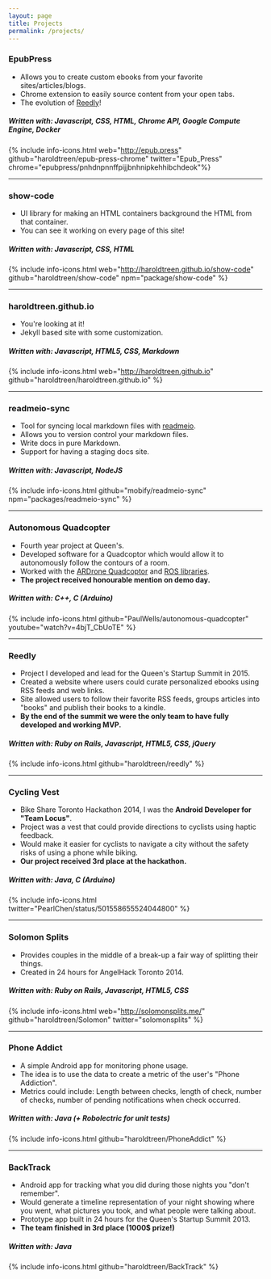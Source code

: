 ```yaml
---
layout: page
title: Projects
permalink: /projects/
---
```


### **EpubPress**

- Allows you to create custom ebooks from your favorite sites/articles/blogs.
- Chrome extension to easily source content from your open tabs.
- The evolution of [Reedly](#reedly)!

##### Written with: *Javascript, CSS, HTML, Chrome API, Google Compute Engine, Docker*
{% include info-icons.html web="http://epub.press" github="haroldtreen/epub-press-chrome" twitter="Epub_Press" chrome="epubpress/pnhdnpnnffpijjbnhnipkehhibchdeok"%}

---

### **show-code**

- UI library for making an HTML containers background the HTML from that container.
- You can see it working on every page of this site!

##### Written with: *Javascript, CSS, HTML*
{% include info-icons.html web="http://haroldtreen.github.io/show-code" github="haroldtreen/show-code" npm="package/show-code" %}

---

### **haroldtreen.github.io**

- You're looking at it!
- Jekyll based site with some customization.

##### Written with: *Javascript, HTML5, CSS, Markdown*
{% include info-icons.html web="http://haroldtreen.github.io" github="haroldtreen/haroldtreen.github.io" %}

---

### **readmeio-sync**

- Tool for syncing local markdown files with [readmeio](https://readme.io/).
- Allows you to version control your markdown files.
- Write docs in pure Markdown.
- Support for having a staging docs site.

##### Written with: *Javascript, NodeJS*

{% include info-icons.html github="mobify/readmeio-sync" npm="packages/readmeio-sync" %}

---

### **Autonomous Quadcopter**

- Fourth year project at Queen's.
- Developed software for a Quadcoptor which would allow it to autonomously follow the contours of a room.
- Worked with the [ARDrone Quadcoptor](http://ardrone2.parrot.com/) and [ROS libraries](http://wiki.ros.org/).
- **The project received honourable mention on demo day.**

##### Written with: *C++, C (Arduino)*
{% include info-icons.html github="PaulWells/autonomous-quadcopter" youtube="watch?v=4bjT_CbUoTE" %}

---

### **Reedly**

- Project I developed and lead for the Queen's Startup Summit in 2015.
- Created a website where users could curate personalized ebooks using RSS feeds and web links.
- Site allowed users to follow their favorite RSS feeds, groups articles into "books" and publish their books to a kindle.
- **By the end of the summit we were the only team to have fully developed and working MVP.**

##### Written with: *Ruby on Rails, Javascript, HTML5, CSS, jQuery*
{% include info-icons.html github="haroldtreen/reedly" %}

---

### **Cycling Vest**

- Bike Share Toronto Hackathon 2014, I was the **Android Developer for "Team Locus"**.
- Project was a vest that could provide directions to cyclists using haptic feedback.
- Would make it easier for cyclists to navigate a city without the safety risks of using a phone while biking.
- **Our project received 3rd place at the hackathon.**

##### Written with: *Java, C (Arduino)*
{% include info-icons.html twitter="PearlChen/status/501558655524044800" %}

---

### **Solomon Splits**

- Provides couples in the middle of a break-up a fair way of splitting their things.
- Created in 24 hours for AngelHack Toronto 2014.

##### Written with: *Ruby on Rails, Javascript, HTML5, CSS*
{% include info-icons.html web="http://solomonsplits.me/" github="haroldtreen/Solomon" twitter="solomonsplits" %}

---  

### **Phone Addict**

- A simple Android app for monitoring phone usage.
- The idea is to use the data to create a metric of the user's "Phone Addiction".
- Metrics could include: Length between checks, length of check, number of checks, number of pending notifications when check occurred.

##### Written with: *Java (+ Robolectric for unit tests)*
{% include info-icons.html github="haroldtreen/PhoneAddict" %}

---

### **BackTrack**

- Android app for tracking what you did during those nights you "don't remember".
- Would generate a timeline representation of your night showing where you went, what pictures you took, and what people were talking about.
- Prototype app built in 24 hours for the Queen's Startup Summit 2013.
- **The team finished in 3rd place (1000$ prize!)**

##### Written with: *Java*
{% include info-icons.html github="haroldtreen/BackTrack" %}
